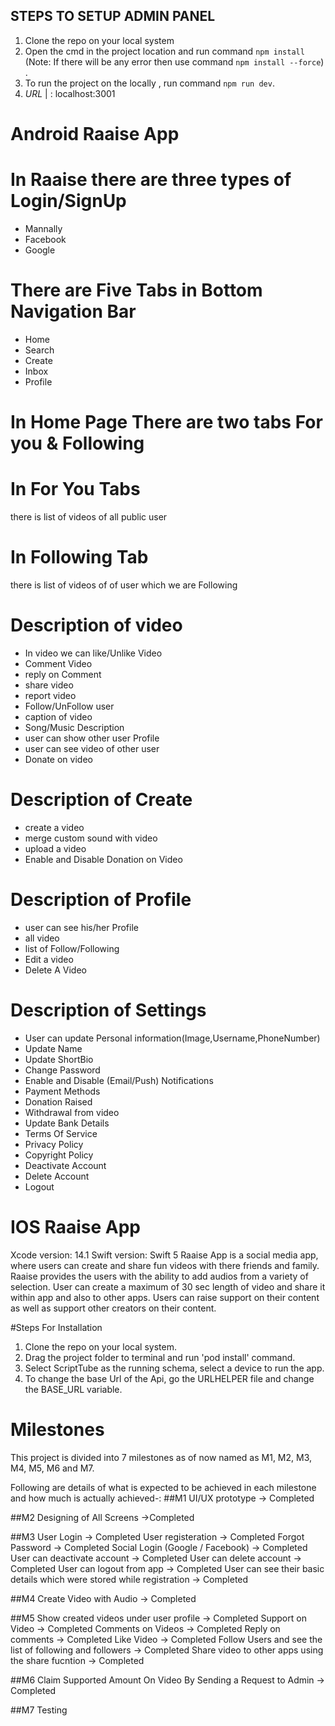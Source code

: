 
 ## STEPS TO SETUP ADMIN PANEL

1. Clone the repo on your local system
2. Open the cmd in the project location and run command `npm install` (Note: If there will be any error then use command `npm install --force`) .
3. To run the project on the locally , run command `npm run dev`.
4. *URL* | : localhost:3001

 


# Android Raaise App

# In Raaise there are three types of Login/SignUp
- Mannally
- Facebook
- Google

# There are Five Tabs in Bottom Navigation Bar
- Home
- Search
- Create
- Inbox
- Profile

# In Home Page There are two tabs For you & Following

# In For You Tabs
there is list of videos of all public user

# In Following Tab 
there is list of videos of of user which we are Following

# Description of video 
- In video we can like/Unlike Video
- Comment Video
- reply on Comment
- share video
- report video
- Follow/UnFollow user
- caption of video
- Song/Music Description
- user can show other user Profile
- user can see video of other user
- Donate on video


# Description of Create
- create a video
- merge custom sound with video
- upload a video
- Enable and Disable Donation on Video

# Description of Profile
- user can see his/her Profile
- all video 
- list of Follow/Following 
- Edit a video
- Delete A Video

# Description of Settings
- User can update Personal information(Image,Username,PhoneNumber)
- Update Name
- Update ShortBio
- Change Password
- Enable and Disable (Email/Push) Notifications
- Payment Methods
- Donation Raised
- Withdrawal from video
- Update Bank Details
- Terms Of Service
- Privacy Policy
- Copyright Policy
- Deactivate Account
- Delete Account
- Logout 

# IOS Raaise App
Xcode version: 14.1
Swift version: Swift 5
Raaise App is a social media app, where users can create and share fun videos with there friends and family.
Raaise provides the users with the ability to add audios from a variety of selection.
User can create a maximum of 30 sec length of video and share it within app and also to other apps.
Users can raise support on their content as well as support other creators on their content.

#Steps For Installation
1. Clone the repo on your local system.
2. Drag the project folder to terminal and run 'pod install' command.
3. Select ScriptTube as the running schema, select a device to run the app.
4. To change the base Url of the Api, go the URLHELPER file and change the BASE_URL variable.

# Milestones
This project is divided into 7 milestones as of now named as M1, M2, M3, M4, M5, M6 and M7.

Following are details of what is expected to be achieved in each milestone and how much is actually achieved-:
##M1
UI/UX prototype -> Completed

##M2
Designing of All Screens ->Completed

##M3
User Login -> Completed
User registeration -> Completed
Forgot Password -> Completed
Social Login (Google / Facebook) -> Completed
User can deactivate account -> Completed
User can delete account -> Completed
User can logout from app -> Completed
User can see their basic details which were stored while registration -> Completed

##M4
Create Video with Audio -> Completed

##M5
Show created videos under user profile -> Completed
Support on Video -> Completed
Comments on Videos -> Completed
Reply on comments -> Completed
Like Video -> Completed
Follow Users and see the list of following and followers -> Completed
Share video to other apps using the share fucntion -> Completed

##M6
Claim Supported Amount On Video By Sending a Request to Admin -> Completed

##M7
Testing




